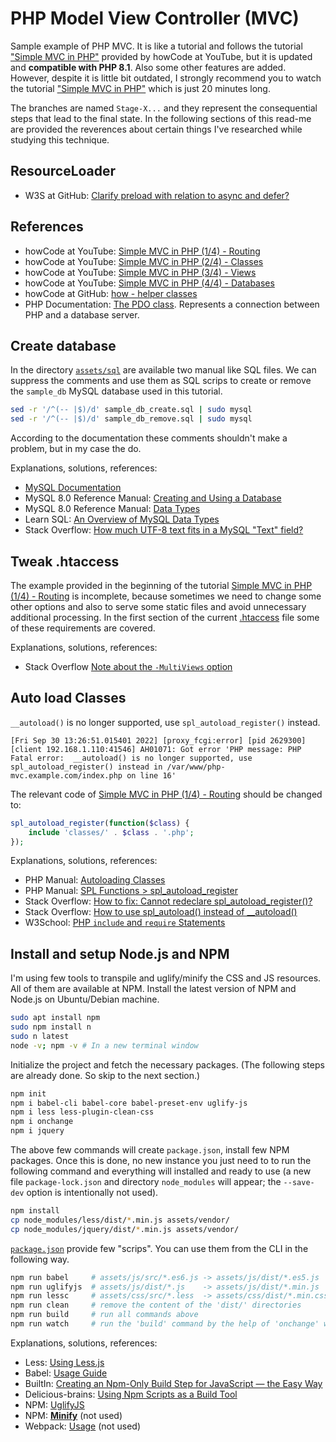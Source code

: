 # PHP Model View Controller (MVC)

Sample example of PHP MVC. It is like a tutorial and follows the tutorial ["Simple MVC in PHP"](#references) provided by howCode at YouTube, but it is updated and __compatible with PHP 8.1__. Also some other features are added. However, despite it is little bit outdated, I strongly recommend you to watch the tutorial ["Simple MVC in PHP"](#references) which is just 20 minutes long.

The branches are named `Stage-X...` and they represent the consequential steps that lead to the final state. In the following sections of this read-me are provided the reverences about certain things I've researched while studying this technique.

## ResourceLoader

* W3S at GitHub: [Clarify preload with relation to async and defer?](https://github.com/w3c/resource-hints/issues/13)

## References

* howCode at YouTube: [Simple MVC in PHP (1/4) - Routing](https://youtu.be/DpbUqJcch0Y)
* howCode at YouTube: [Simple MVC in PHP (2/4) - Classes](https://youtu.be/04aTM01Y3uQ)
* howCode at YouTube: [Simple MVC in PHP (3/4) - Views](https://youtu.be/aUvfzHHTKJU)
* howCode at YouTube: [Simple MVC in PHP (4/4) - Databases](https://youtu.be/DpbUqJcch0Y)
* howCode at GitHub: [how - helper classes](https://github.com/howCodeORG/how)
* PHP Documentation: [The PDO class](https://www.php.net/manual/en/class.pdo.php#89019). Represents a connection between PHP and a database server.

## Create database

In the directory [`assets/sql`](assets/sql/) are available two manual like SQL files. We can suppress the comments and use them as SQL scrips to create or remove the `sample_db` MySQL database used in this tutorial.

```bash
sed -r '/^(-- |$)/d' sample_db_create.sql | sudo mysql
sed -r '/^(-- |$)/d' sample_db_remove.sql | sudo mysql
```

According to the documentation these comments shouldn't make a problem, but in my case the do.

Explanations, solutions, references:

* [MySQL Documentation](https://dev.mysql.com/doc/)
* MySQL 8.0 Reference Manual: [Creating and Using a Database](https://dev.mysql.com/doc/refman/8.0/en/database-use.html)
* MySQL 8.0 Reference Manual: [Data Types](https://dev.mysql.com/doc/refman/8.0/en/data-types.html)
* Learn SQL: [An Overview of MySQL Data Types](https://learnsql.com/blog/mysql-data-types/)
* Stack Overflow: [How much UTF-8 text fits in a MySQL "Text" field?](https://stackoverflow.com/a/4420195/6543935)

## Tweak .htaccess

The example provided in the beginning of the tutorial [Simple MVC in PHP (1/4) - Routing](https://youtu.be/DpbUqJcch0Y) is incomplete, because sometimes we need to change some other options and also to serve some static files and avoid unnecessary additional processing. In the first section of the current [.htaccess](./.htaccess) file some of these requirements are covered.

Explanations, solutions, references:

* Stack Overflow [Note about the `-MultiViews` option](https://stackoverflow.com/a/20685686/6543935)

## Auto load Classes

`__autoload()` is no longer supported, use `spl_autoload_register()` instead.

```log
[Fri Sep 30 13:26:51.015401 2022] [proxy_fcgi:error] [pid 2629300] [client 192.168.1.110:41546] AH01071: Got error 'PHP message: PHP Fatal error:  __autoload() is no longer supported, use spl_autoload_register() instead in /var/www/php-mvc.example.com/index.php on line 16'
```

The relevant code of [Simple MVC in PHP (1/4) - Routing](https://youtu.be/DpbUqJcch0Y) should be changed to:

```php
spl_autoload_register(function($class) {
    include 'classes/' . $class . '.php';
});
```

Explanations, solutions, references:

* PHP Manual: [Autoloading Classes](https://www.php.net/manual/en/language.oop5.autoload.php)
* PHP Manual: [SPL Functions > spl_autoload_register](https://www.php.net/manual/en/function.spl-autoload-register.php)
* Stack Overflow: [How to fix: Cannot redeclare spl_autoload_register()?](https://stackoverflow.com/a/59049684/6543935)
* Stack Overflow: [How to use spl_autoload() instead of __autoload()](https://stackoverflow.com/a/10687888/6543935)
* W3School: [PHP `include` and `require` Statements](https://www.w3schools.com/php/php_includes.asp)

## Install and setup Node.js and NPM

I'm using few tools to transpile and uglify/minify the CSS and JS resources. All of them are available at NPM. Install the latest version of NPM and Node.js on Ubuntu/Debian machine.

```bash
sudo apt install npm
sudo npm install n
sudo n latest
node -v; npm -v # In a new terminal window 
```

Initialize the project and fetch the necessary packages. (The following steps are already done. So skip to the next section.)

```bash
npm init
npm i babel-cli babel-core babel-preset-env uglify-js
npm i less less-plugin-clean-css
npm i onchange
npm i jquery
```

The above few commands will create `package.json`, install few NPM packages. Once this is done, no new instance you just need to to run the following command and everything will installed and ready to use (a new file `package-lock.json` and directory `node_modules` will appear; the `--save-dev` option is intentionally not used).

```bash
npm install
cp node_modules/less/dist/*.min.js assets/vendor/
cp node_modules/jquery/dist/*.min.js assets/vendor/
```

[`package.json`](package.json) provide few "scrips". You can use them from the CLI in the following way.

```bash
npm run babel     # assets/js/src/*.es6.js -> assets/js/dist/*.es5.js
npm run uglifyjs  # assets/js/dist/*.js    -> assets/js/dist/*.min.js
npm run lessc     # assets/css/src/*.less  -> assets/css/dist/*.min.css
npm run clean     # remove the content of the 'dist/' directories
npm run build     # run all commands above
npm run watch     # run the 'build' command by the help of 'onchange' when the files in 'src/' are changed.
```

Explanations, solutions, references:

* Less: [Using Less.js](https://lesscss.org/usage/#command-line-usage)
* Babel: [Usage Guide](https://babeljs.io/docs/en/usage/)
* BuiltIn: [Creating an Npm-Only Build Step for JavaScript — the Easy Way](https://builtin.com/software-engineering-perspectives/npm-only-build-step)
* Delicious-brains: [Using Npm Scripts as a Build Tool](https://deliciousbrains.com/npm-build-script/)
* NPM: [UglifyJS](https://www.npmjs.com/package/uglify-js)
* NPM: [__Minify__](https://www.npmjs.com/package/minify) (not used)
* Webpack: [Usage](https://webpack.js.org/concepts/plugins/#usage) (not used)
